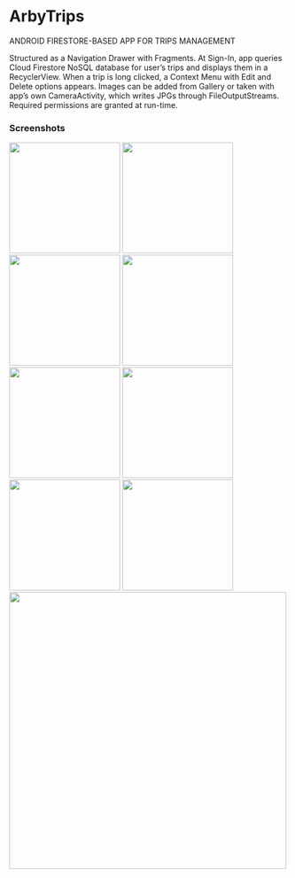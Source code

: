 # ArbyTrips

ANDROID FIRESTORE-BASED APP FOR TRIPS MANAGEMENT

Structured as a Navigation Drawer with Fragments. At Sign-In, app queries Cloud Firestore NoSQL database for user’s trips and displays them in a RecyclerView. When a trip is long clicked, a Context Menu with Edit and Delete options appears. Images can be added from Gallery or taken with app’s own CameraActivity, which writes JPGs through FileOutputStreams. Required permissions are granted at run-time.

### Screenshots
<img src="https://imgur.com/3FOVUZy.png" width="200">  <img src="https://imgur.com/2usEjg4.png" width="200">
<img src="https://imgur.com/DZolsaz.png" width="200">  <img src="https://imgur.com/Y2cNd7N.png" width="200">
<img src="https://imgur.com/ZOsTFJe.png" width="200">  <img src="https://imgur.com/9v1O1KE.png" width="200"> 
<img src="https://imgur.com/BJpsKro.png" width="200">  <img src="https://imgur.com/SRjXud0.png" width="200"> 
<img src="https://imgur.com/571hUqI.png" width="500"> 
